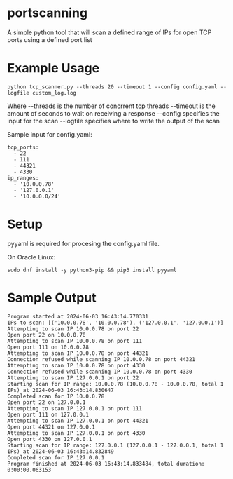 # portscanning
A simple python tool that will scan a defined range of IPs for open TCP ports using a defined port list

Example Usage
=============
```
python tcp_scanner.py --threads 20 --timeout 1 --config config.yaml --logfile custom_log.log
```

Where
--threads is the number of concrrent tcp threads
--timeout is the amount of seconds to wait on receiving a response
--config specifies the input for the scan
--logfile specifies where to write the output of the scan

Sample input for config.yaml:

```
tcp_ports:
  - 22
  - 111
  - 44321
  - 4330
ip_ranges:
  - '10.0.0.78'
  - '127.0.0.1'
  - '10.0.0.0/24'
```

Setup
=====
pyyaml is required for procesing the config.yaml file.

On Oracle Linux:
```
sudo dnf install -y python3-pip && pip3 install pyyaml
```

Sample Output
=============
```
Program started at 2024-06-03 16:43:14.770331
IPs to scan: [('10.0.0.78', '10.0.0.78'), ('127.0.0.1', '127.0.0.1')]
Attempting to scan IP 10.0.0.78 on port 22
Open port 22 on 10.0.0.78
Attempting to scan IP 10.0.0.78 on port 111
Open port 111 on 10.0.0.78
Attempting to scan IP 10.0.0.78 on port 44321
Connection refused while scanning IP 10.0.0.78 on port 44321
Attempting to scan IP 10.0.0.78 on port 4330
Connection refused while scanning IP 10.0.0.78 on port 4330
Attempting to scan IP 127.0.0.1 on port 22
Starting scan for IP range: 10.0.0.78 (10.0.0.78 - 10.0.0.78, total 1 IPs) at 2024-06-03 16:43:14.830647
Completed scan for IP 10.0.0.78
Open port 22 on 127.0.0.1
Attempting to scan IP 127.0.0.1 on port 111
Open port 111 on 127.0.0.1
Attempting to scan IP 127.0.0.1 on port 44321
Open port 44321 on 127.0.0.1
Attempting to scan IP 127.0.0.1 on port 4330
Open port 4330 on 127.0.0.1
Starting scan for IP range: 127.0.0.1 (127.0.0.1 - 127.0.0.1, total 1 IPs) at 2024-06-03 16:43:14.832849
Completed scan for IP 127.0.0.1
Program finished at 2024-06-03 16:43:14.833484, total duration: 0:00:00.063153
```
